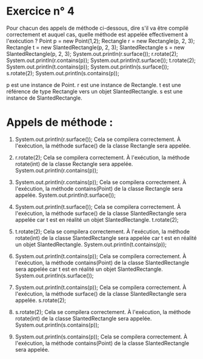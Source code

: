 # Exercice n° 4
Pour chacun des appels de méthode ci-dessous, dire s'il va être compilé correctement et
auquel cas, quelle méthode est appelée effectivement à l'exécution ?
 Point p = new Point(1,2);
 Rectangle r = new Rectangle(p, 2, 3);
 Rectangle t = new SlantedRectangle(p, 2, 3);
 SlantedRectangle s = new SlantedRectangle(p, 2, 3);
 System.out.println(r.surface());
 r.rotate(2);
 System.out.println(r.contains(p));
 System.out.println(t.surface());
 t.rotate(2);
 System.out.println(t.contains(p));
 System.out.println(s.surface());
 s.rotate(2);
 System.out.println(s.contains(p));

p est une instance de Point.
r est une instance de Rectangle.
t est une référence de type Rectangle vers un objet SlantedRectangle.
s est une instance de SlantedRectangle.

# Appels de méthode :

1. System.out.println(r.surface());
Cela se compilera correctement.
À l'exécution, la méthode surface() de la classe Rectangle sera appelée.

2. r.rotate(2);
Cela se compilera correctement.
À l'exécution, la méthode rotate(int) de la classe Rectangle sera appelée.
System.out.println(r.contains(p));

3. System.out.println(r.contains(p));
Cela se compilera correctement.
À l'exécution, la méthode contains(Point) de la classe Rectangle sera appelée.
System.out.println(t.surface());

4. System.out.println(t.surface());
Cela se compilera correctement.
À l'exécution, la méthode surface() de la classe SlantedRectangle sera appelée car t est en réalité un objet SlantedRectangle.
t.rotate(2);

5. t.rotate(2);
Cela se compilera correctement.
À l'exécution, la méthode rotate(int) de la classe SlantedRectangle sera appelée car t est en réalité un objet SlantedRectangle.
System.out.println(t.contains(p));

6. System.out.println(t.contains(p));
Cela se compilera correctement.
À l'exécution, la méthode contains(Point) de la classe SlantedRectangle sera appelée car t est en réalité un objet SlantedRectangle.
System.out.println(s.surface());

7. System.out.println(t.contains(p));
Cela se compilera correctement.
À l'exécution, la méthode surface() de la classe SlantedRectangle sera appelée.
s.rotate(2);

8. s.rotate(2);
Cela se compilera correctement.
À l'exécution, la méthode rotate(int) de la classe SlantedRectangle sera appelée.
System.out.println(s.contains(p));

9. System.out.println(s.contains(p));
Cela se compilera correctement.
À l'exécution, la méthode contains(Point) de la classe SlantedRectangle sera appelée.